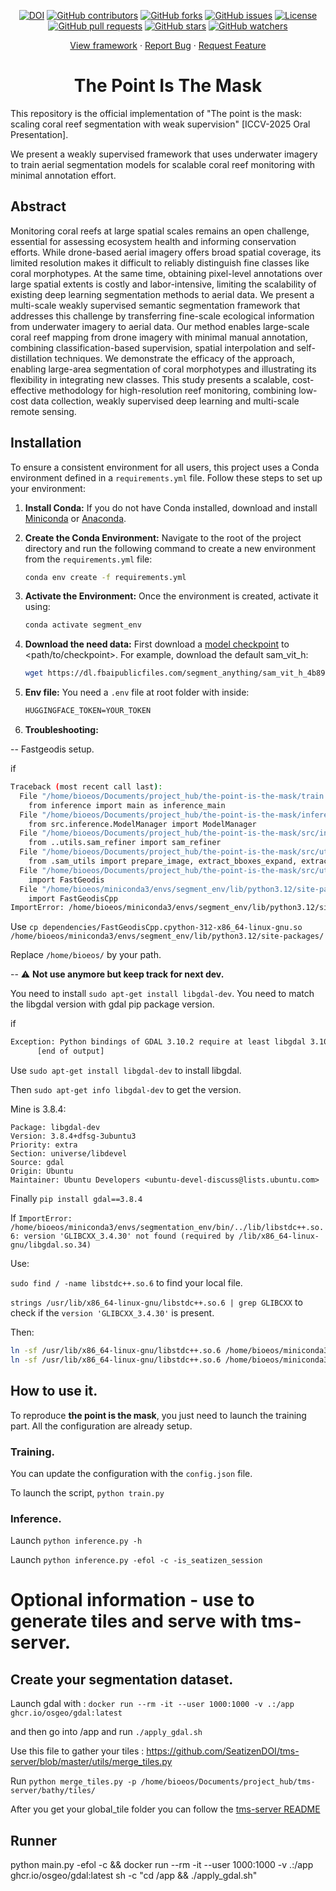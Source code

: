 <p align="center">
  <a href="https://doi.org/10.5281/zenodo.15455743"><img src="https://zenodo.org/badge/967978876.svg" alt="DOI"></a>
  <a href="https://github.com/SeatizenDOI/the-point-is-the-mask/graphs/contributors"><img src="https://img.shields.io/github/contributors/SeatizenDOI/the-point-is-the-mask" alt="GitHub contributors"></a>
  <a href="https://github.com/SeatizenDOI/the-point-is-the-mask/network/members"><img src="https://img.shields.io/github/forks/SeatizenDOI/the-point-is-the-mask" alt="GitHub forks"></a>
  <a href="https://github.com/SeatizenDOI/the-point-is-the-mask/issues"><img src="https://img.shields.io/github/issues/SeatizenDOI/the-point-is-the-mask" alt="GitHub issues"></a>
  <a href="https://github.com/SeatizenDOI/the-point-is-the-mask/blob/master/LICENSE"><img src="https://img.shields.io/github/license/SeatizenDOI/the-point-is-the-mask" alt="License"></a>
  <a href="https://github.com/SeatizenDOI/the-point-is-the-mask/pulls"><img src="https://img.shields.io/github/issues-pr/SeatizenDOI/the-point-is-the-mask" alt="GitHub pull requests"></a>
  <a href="https://github.com/SeatizenDOI/the-point-is-the-mask/stargazers"><img src="https://img.shields.io/github/stars/SeatizenDOI/the-point-is-the-mask" alt="GitHub stars"></a>
  <a href="https://github.com/SeatizenDOI/the-point-is-the-mask/watchers"><img src="https://img.shields.io/github/watchers/SeatizenDOI/the-point-is-the-mask" alt="GitHub watchers"></a>
</p>
<div align="center">
  <a href="https://github.com/SeatizenDOI/the-point-is-the-mask">View framework</a>
  ·
  <a href="https://github.com/SeatizenDOI/the-point-is-the-mask/issues">Report Bug</a>
  ·
  <a href="https://github.com/SeatizenDOI/the-point-is-the-mask/issues">Request Feature</a>
</div>

<div align="center">

# The Point Is The Mask

</div>

This repository is the official implementation of "The point is the mask: scaling coral reef segmentation with weak supervision" [ICCV-2025 Oral Presentation].

We present a weakly supervised framework that uses underwater imagery to train aerial segmentation models for scalable coral reef monitoring with minimal annotation effort.

## Abstract

Monitoring coral reefs at large spatial scales remains an open challenge, essential for assessing ecosystem health and informing conservation efforts. 
While drone-based aerial imagery offers broad spatial coverage, its limited resolution makes it difficult to reliably distinguish fine classes like coral morphotypes.
At the same time, obtaining pixel-level annotations over large spatial extents is costly and labor-intensive, limiting the scalability of existing deep learning segmentation methods to aerial data.
We present a multi-scale weakly supervised semantic segmentation framework that addresses this challenge by transferring fine-scale ecological information from underwater imagery to aerial data. 
Our method enables large-scale coral reef mapping from drone imagery with minimal manual annotation, combining classification-based supervision, spatial interpolation and self-distillation techniques. 
We demonstrate the efficacy of the approach, enabling large-area segmentation of coral morphotypes and illustrating its flexibility in integrating new classes.
This study presents a scalable, cost-effective methodology for high-resolution reef monitoring, combining low-cost data collection, weakly supervised deep learning and multi-scale remote sensing.

## Installation

To ensure a consistent environment for all users, this project uses a Conda environment defined in a `requirements.yml` file. Follow these steps to set up your environment:

1. **Install Conda:** If you do not have Conda installed, download and install [Miniconda](https://docs.conda.io/en/latest/miniconda.html) or [Anaconda](https://www.anaconda.com/products/distribution).

2. **Create the Conda Environment:** Navigate to the root of the project directory and run the following command to create a new environment from the `requirements.yml` file:
   ```bash
   conda env create -f requirements.yml
   ```

3. **Activate the Environment:** Once the environment is created, activate it using:
   ```bash
   conda activate segment_env
   ```

4. **Download the need data:** First download a [model checkpoint](https://github.com/facebookresearch/segment-anything?tab=readme-ov-file#model-checkpoints) to <path/to/checkpoint>. For example, download the default sam_vit_h:
    ```bash
    wget https://dl.fbaipublicfiles.com/segment_anything/sam_vit_h_4b8939.pth -O ./models/sam_base_model/sam_vit_h_4b8939.pth
    ```

5. **Env file:** You need a `.env` file at root folder with inside:
    ```txt
    HUGGINGFACE_TOKEN=YOUR_TOKEN
    ```


5. **Troubleshooting:** 

-- Fastgeodis setup. 

if 
```bash
Traceback (most recent call last):
  File "/home/bioeos/Documents/project_hub/the-point-is-the-mask/train.py", line 14, in <module>
    from inference import main as inference_main
  File "/home/bioeos/Documents/project_hub/the-point-is-the-mask/inference.py", line 8, in <module>
    from src.inference.ModelManager import ModelManager
  File "/home/bioeos/Documents/project_hub/the-point-is-the-mask/src/inference/ModelManager.py", line 14, in <module>
    from ..utils.sam_refiner import sam_refiner
  File "/home/bioeos/Documents/project_hub/the-point-is-the-mask/src/utils/sam_refiner.py", line 5, in <module>
    from .sam_utils import prepare_image, extract_bboxes_expand, extract_points, extract_mask
  File "/home/bioeos/Documents/project_hub/the-point-is-the-mask/src/utils/sam_utils.py", line 6, in <module>
    import FastGeodis
  File "/home/bioeos/miniconda3/envs/segment_env/lib/python3.12/site-packages/FastGeodis/__init__.py", line 34, in <module>
    import FastGeodisCpp
ImportError: /home/bioeos/miniconda3/envs/segment_env/lib/python3.12/site-packages/FastGeodisCpp.cpython-312-x86_64-linux-gnu.so: undefined symbol: _ZN3c106detail23torchInternalAssertFailEPKcS2_jS2_RKNSt7__cxx1112basic_stringIcSt11char_traitsIcESaIcEEE

```

Use `cp dependencies/FastGeodisCpp.cpython-312-x86_64-linux-gnu.so /home/bioeos/miniconda3/envs/segment_env/lib/python3.12/site-packages/` 

Replace `/home/bioeos/` by your path.

-- ⚠️ **Not use anymore but keep track for next dev.**

You need to install `sudo apt-get install libgdal-dev`. You need to match the libgdal version with gdal pip package version.

if
```bash
Exception: Python bindings of GDAL 3.10.2 require at least libgdal 3.10.2, but 3.8.4 was found
      [end of output] 
```

Use `sudo apt-get install libgdal-dev` to install libgdal.

Then `sudo apt-get info libgdal-dev` to get the version.

Mine is 3.8.4: 
```
Package: libgdal-dev
Version: 3.8.4+dfsg-3ubuntu3
Priority: extra
Section: universe/libdevel
Source: gdal
Origin: Ubuntu
Maintainer: Ubuntu Developers <ubuntu-devel-discuss@lists.ubuntu.com>
```

Finally `pip install gdal==3.8.4`

If `ImportError: /home/bioeos/miniconda3/envs/segmentation_env/bin/../lib/libstdc++.so.6: version 'GLIBCXX_3.4.30' not found (required by /lib/x86_64-linux-gnu/libgdal.so.34)`

Use:

`sudo find / -name libstdc++.so.6` to find your local file.

`strings /usr/lib/x86_64-linux-gnu/libstdc++.so.6 | grep GLIBCXX` to check if the `version 'GLIBCXX_3.4.30'` is present.

Then:
```bash
ln -sf /usr/lib/x86_64-linux-gnu/libstdc++.so.6 /home/bioeos/miniconda3/envs/segmentation_env/lib/libstdc++.so
ln -sf /usr/lib/x86_64-linux-gnu/libstdc++.so.6 /home/bioeos/miniconda3/envs/segmentation_env/lib/libstdc++.so.6
```

## How to use it.

To reproduce **the point is the mask**, you just need to launch the training part. All the configuration are already setup.


### Training.

You can update the configuration with the `config.json` file.

To launch the script, `python train.py`



### Inference.

Launch `python inference.py -h`

Launch `python inference.py -efol -c -is_seatizen_session`




# Optional information - use to generate tiles and serve with tms-server.


## Create your segmentation dataset.

Launch gdal with : `docker run --rm -it --user 1000:1000 -v .:/app ghcr.io/osgeo/gdal:latest`

and then go into /app and run `./apply_gdal.sh`

Use this file to gather your tiles : https://github.com/SeatizenDOI/tms-server/blob/master/utils/merge_tiles.py

Run `python merge_tiles.py -p /home/bioeos/Documents/project_hub/tms-server/bathy/tiles/`

After you get your global_tile folder you can follow the [tms-server README](https://github.com/SeatizenDOI/tms-server/blob/master/README.md)


## Runner

python main.py -efol -c && docker run --rm -it --user 1000:1000 -v .:/app ghcr.io/osgeo/gdal:latest sh -c "cd /app && ./apply_gdal.sh"

